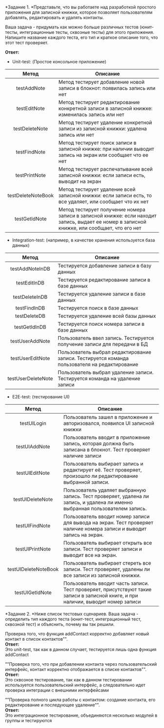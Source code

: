 *Задание 1. *Представьте, что вы работаете над разработкой
простого приложения для записной книжки, которое позволяет
пользователям добавлять, редактировать и удалять контакты.

Ваша задача - придумать как можно больше различных тестов
(юнит-тесты, интеграционные тесты, сквозные тесты)
для этого приложения. Напишите название каждого теста,
его тип и краткое описание того, что этот тест проверяет.<br>

**Ответ:**
- Unit-test: (Простое консольное приложение)

|       Метод        | Описание                                                                                                                                     |
|:------------------:|----------------------------------------------------------------------------------------------------------------------------------------------|
|    testAddNote     | Метод тестирует добавление новой записи в блокнот: появилась запись или нет                                                                  |
|    testEditNote    | Метод тестирует редактирование конкретной записи в записной книжке: изменилась запись или нет                                                |
|   testDeleteNote   | Метод тестирует удаление конкретной записи из записной книжки: удалена запись или нет                                                        |
|    testFindNote    | Метод тестирует поиск записи в записной книжке: при наличии выводит запись на экран или сообщает что ее нет                                  |
|   testPrintNote    | Метод тестирует распечатывание всей записной книжки: если записи есть, выводит на экран                                                      |
| testDeleteNoteBook | Метод тестирует удаление всей записной книжки: если записи есть, то все удаляет, или сообщает что их нет                                     |
|   testGetIdNote    | Метод тестирует получение номера записи в записной книжке: если находит запись, выдает ее номер в записной книжке, или сообщает, что его нет |

- Integration-test: (например, в качестве хранения используется база данных)

|       Метод        | Описание                                                                                      |
|:------------------:|-----------------------------------------------------------------------------------------------|
|  testAddNoteInDB   | Тестируется добавление записи в базу данных                                                   |
|    testEditInDB    | Тестируется редактирование записи в базе данных                                               |
|   testDeleteInDB   | Тестируется удаление записи в базе данных                                                     |
|    testFindInDB    | Тестируется поиск в базе данных                                                               |
|    testDeleteDB    | Тестируется удаление всей базы данных                                                         |
|   testGetIdInDB    | Тестируется поиск номера записи в базе данных                                                 |
|  testUserAddNote   | Пользователь ввел запись. Тестируется получение записи для передачи в БД                      |
|  testUserEditNote  | Пользователь выбрал редактирование записи. Тестируется команда пользователя на редактирование |
| testUserDeleteNote | Пользователь выбрал удаление записи. Тестируется команда на удаление записи                   |

- E2E-test: (тестирование UI)

|        Метод         | Описание                                                                                                                          |
|:--------------------:|-----------------------------------------------------------------------------------------------------------------------------------|
|     testUILogin      | Пользователь зашел в приложение и авторизовался, появился UI записной книжки                                                      |
|    testUIAddNote     | Пользователь вводит в приложение запись, которая должна быть записана в блокнот. Тест проверяет наличие записи                    |
|    testUIEditNote    | Пользователь выбирает запись и редактирует её. Тест проверяет, произошло ли редактирование выбранной записи.                      |
|   testUIDeleteNote   | Пользователь удаляет выбранную запись. Тест проверяет, удалена ли запись, и удалена ли именно выбранная пользователем запись.     |
|    testUIFindNote    | Пользователь вводит номер записи для вывода на экран. Тест проверяет наличие номера записи и выводит запись на экран.             |
|   testUIPrintNote    | Пользователь выбирает открыть все записи. Тест проверяет записи и выводит все на экран.                                           |
| testUIDeleteNoteBook | Пользователь выбирает стереть все записи. Тест проверяет, удалены ли все записи из записной книжки.                               |
|   testUIGetIdNote    | Пользователь вводит часть записи. Тест проверяет, присутствуют такие записи в записной книге, и при наличии, выводит номер записи |



*Задание 2. *Ниже список тестовых сценариев.
Ваша задача - определить тип каждого теста
(юнит-тест, интеграционный тест, сквозной тест)
и объяснить, почему вы так решили.

Проверка того, что функция addContact корректно добавляет новый
контакт в список контактов"".<br>
**Ответ:**<br>
Это unit-test, так как в данном случает, тестируется лишь одна функция addContact

""Проверка того, что при добавлении контакта через пользовательский
интерфейс, контакт корректно отображается в списке контактов"".<br>
**Ответ:**<br>
Это сквозное тестирование, так как в данном тестировании используется пользовательский
интерфейс, а следовательно идет проверка интеграции с внешними интерфейсами

""Проверка полного цикла работы с контактом: создание контакта,
его редактирование и последующее удаление"".<br>
**Ответ:**<br>
Это интеграционное тестирование, объединяются несколько модулей в группы и тестируются 